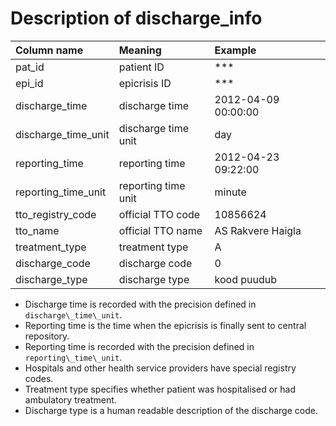# Description of discharge\_info

| Column name | Meaning | Example |
|:-------|:---|:---|
| pat\_id               | patient ID           | ***                 |
| epi\_id               | epicrisis ID         | ***                 |
| discharge\_time       | discharge time       | 2012-04-09 00:00:00 |
| discharge\_time\_unit | discharge time unit  | day                 |
| reporting\_time       | reporting time       | 2012-04-23 09:22:00 |
| reporting\_time\_unit | reporting time unit  | minute              |
| tto\_registry\_code   | official TTO code    | 10856624            |
| tto\_name             | official TTO name    | AS Rakvere Haigla   |
| treatment\_type       | treatment type       | A                   |
| discharge\_code       | discharge code       | 0                   |
| discharge\_type       | discharge type       | kood puudub         |


* Discharge time is recorded with the precision defined in `discharge\_time\_unit`.
* Reporting time is the time when the epicrisis is finally sent to central repository.
* Reporting time is recorded with the precision defined in `reporting\_time\_unit`.
* Hospitals and other health service providers have special registry codes.
* Treatment type specifies whether patient was hospitalised or had ambulatory treatment.
* Discharge type is a human readable description of the discharge code.   
